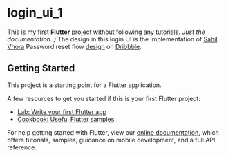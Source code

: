 # login_ui_1

This is my first **Flutter** project without following any tutorials. *Just the documentation.:)*
The design in this login UI is the implementation of [Sahil Vhora](https://dribbble.com/iamsahilvhora) Password reset flow [design](https://dribbble.com/shots/14324778-Password-Reset-Flow) on [Dribbble](dribbble.com).

## Getting Started

This project is a starting point for a Flutter application.

A few resources to get you started if this is your first Flutter project:

- [Lab: Write your first Flutter app](https://flutter.dev/docs/get-started/codelab)
- [Cookbook: Useful Flutter samples](https://flutter.dev/docs/cookbook)

For help getting started with Flutter, view our
[online documentation](https://flutter.dev/docs), which offers tutorials,
samples, guidance on mobile development, and a full API reference.

